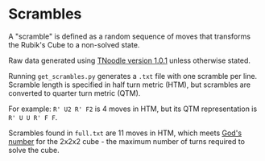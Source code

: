 # Scrambles

A "scramble" is defined as a random sequence of moves that transforms the Rubik's Cube to a non-solved state.

Raw data generated using [TNoodle version 1.0.1](https://www.worldcubeassociation.org/regulations/scrambles/) unless otherwise stated.

Running `get_scrambles.py` generates a `.txt` file with one scramble per line. Scramble length is specified in half turn metric (HTM), but scrambles are converted to quarter turn metric (QTM).

For example: `R' U2 R' F2` is 4 moves in HTM, but its QTM representation is `R' U U R' F F`.

Scrambles found in `full.txt` are 11 moves in HTM, which meets [God's number](https://en.wikipedia.org/wiki/Pocket_Cube#cite_ref-Jaapsch_2-0) for the 2x2x2 cube - the maximum number of turns required to solve the cube.